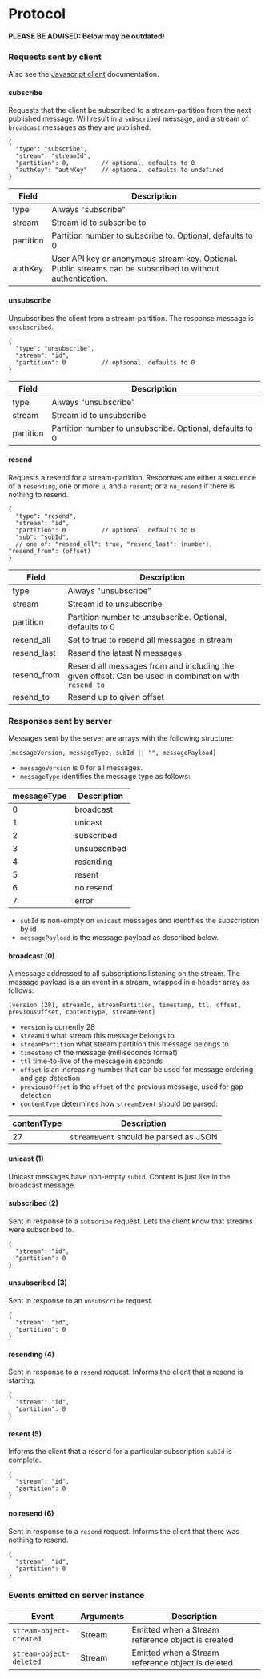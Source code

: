 # Protocol

**PLEASE BE ADVISED: Below may be outdated!**

### Requests sent by client

Also see the [Javascript client](https://github.com/streamr-dev/streamr-client) documentation.

#### subscribe

Requests that the client be subscribed to a stream-partition from the next published message. Will result in a `subscribed` message, and a stream of `broadcast` messages as they are published.

```
{
  "type": "subscribe",
  "stream": "streamId",
  "partition": 0,         // optional, defaults to 0
  "authKey": "authKey"    // optional, defaults to undefined
}
```

Field     | Description
--------- | --------
type      | Always "subscribe"
stream    | Stream id to subscribe to
partition | Partition number to subscribe to. Optional, defaults to 0
authKey   | User API key or anonymous stream key. Optional. Public streams can be subscribed to without authentication.

#### unsubscribe

Unsubscribes the client from a stream-partition. The response message is `unsubscribed`.

```
{
  "type": "unsubscribe",
  "stream": "id",
  "partition": 0          // optional, defaults to 0
}
```

Field     | Description
--------- | --------
type      | Always "unsubscribe"
stream    | Stream id to unsubscribe
partition | Partition number to unsubscribe. Optional, defaults to 0

#### resend

Requests a resend for a stream-partition. Responses are either a sequence of a `resending`, one or more `u`, and a `resent`; or a `no_resend` if there is nothing to resend.

```
{
  "type": "resend",
  "stream": "id",
  "partition": 0          // optional, defaults to 0
  "sub": "subId",
  // one of: "resend_all": true, "resend_last": (number), "resend_from": (offset)
}
```

Field     | Description
--------- | --------
type       | Always "unsubscribe"
stream     | Stream id to unsubscribe
partition  | Partition number to unsubscribe. Optional, defaults to 0
resend_all | Set to true to resend all messages in stream
resend_last| Resend the latest N messages
resend_from| Resend all messages from and including the given offset. Can be used in combination with `resend_to`
resend_to  | Resend up to given offset

### Responses sent by server

Messages sent by the server are arrays with the following structure:

`[messageVersion, messageType, subId || "", messagePayload]`

- `messageVersion` is 0 for all messages.
- `messageType` identifies the message type as follows:

messageType | Description
----------- | -----------
0 | broadcast
1 | unicast
2 | subscribed
3 | unsubscribed
4 | resending
5 | resent
6 | no resend
7 | error

- `subId` is non-empty on `unicast` messages and identifies the subscription by id
- `messagePayload` is the message payload as described below.

#### broadcast (0)

A message addressed to all subscriptions listening on the stream. The message payload is a an event in a stream, wrapped in a header array as follows:

`[version (28), streamId, streamPartition, timestamp, ttl, offset, previousOffset, contentType, streamEvent]`

- `version` is currently 28
- `streamId` what stream this message belongs to
- `streamPartition` what stream partition this message belongs to
- `timestamp` of the message (milliseconds format)
- `ttl` time-to-live of the message in seconds
- `offset` is an increasing number that can be used for message ordering and gap detection
- `previousOffset` is the `offset` of the previous message, used for gap detection
- `contentType` determines how `streamEvent` should be parsed:

contentType | Description
----------- | -----------
27          | `streamEvent` should be parsed as JSON

#### unicast (1)

Unicast messages have non-empty `subId`. Content is just like in the broadcast message.

#### subscribed (2)

Sent in response to a `subscribe` request. Lets the client know that streams were subscribed to.

```
{
  "stream": "id",
  "partition": 0
}
```

#### unsubscribed (3)

Sent in response to an `unsubscribe` request.

```
{
  "stream": "id",
  "partition": 0
}
```

#### resending (4)

Sent in response to a `resend` request. Informs the client that a resend is starting.

```
{
  "stream": "id",
  "partition": 0
}
```

#### resent (5)

Informs the client that a resend for a particular subscription `subId` is complete.

```
{
  "stream": "id",
  "partition": 0
}
```

#### no resend (6)

Sent in response to a `resend` request. Informs the client that there was nothing to resend.

```
{
  "stream": "id",
  "partition": 0
}
```

### Events emitted on server instance

Event     | Arguments | Description
--------- | -------- |  ----
`stream-object-created` | Stream | Emitted when a Stream reference object is created
`stream-object-deleted` | Stream | Emitted when a Stream reference object is deleted